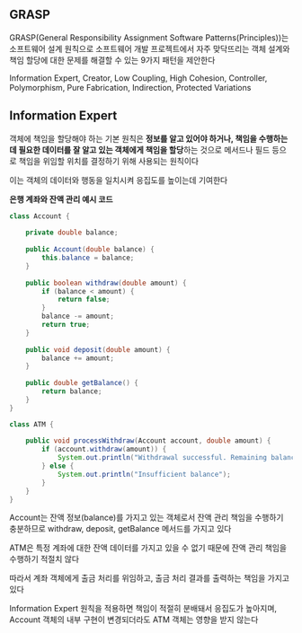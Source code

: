 ## GRASP

GRASP(General Responsibility Assignment Software Patterns(Principles))는 소프트웨어 설계 원칙으로 소프트웨어 개발 프로젝트에서 자주 맞닥뜨리는 객체 설계와 책임 할당에 대한 문제를 해결할 수 있는 9가지 패턴을 제안한다

Information Expert, Creator, Low Coupling, High Cohesion, Controller, Polymorphism, Pure Fabrication, Indirection, Protected Variations

## Information Expert

객체에 책임을 할당해야 하는 기본 원칙은 **정보를 알고 있어야 하거나, 책임을 수행하는 데 필요한 데이터를 잘 알고 있는 객체에게 책임을 할당**하는 것으로 메서드나 필드 등으로 책임을 위임할 위치를 결정하기 위해 사용되는 원칙이다

이는 객체의 데이터와 행동을 일치시켜 응집도를 높이는데 기여한다

**은행 계좌와 잔액 관리 예시 코드**

```java
class Account {
    
    private double balance;
    
    public Account(double balance) {
        this.balance = balance;
    }
    
    public boolean withdraw(double amount) {
        if (balance < amount) {
            return false;
        }
        balance -= amount;
        return true;
    }
    
    public void deposit(double amount) {
        balance += amount;
    }
    
    public double getBalance() {
        return balance;
    }
}
```

```java
class ATM {
    
    public void processWithdraw(Account account, double amount) {
        if (account.withdraw(amount)) {
            System.out.println("Withdrawal successful. Remaining balance: " + account.getBalance());
        } else {
            System.out.println("Insufficient balance");
        }
    }
}
```

Account는 잔액 정보(balance)를 가지고 있는 객체로서 잔액 관리 책임을 수행하기 충분하므로 withdraw, deposit, getBalance 메서드를 가지고 있다

ATM은 특정 계좌에 대한 잔액 데이터를 가지고 있을 수 없기 때문에 잔액 관리 책임을 수행하기 적절치 않다

따라서 계좌 객체에게 출금 처리를 위임하고, 출금 처리 결과를 출력하는 책임을 가지고 있다

Information Expert 원칙을 적용하면 책임이 적절히 분배돼서 응집도가 높아지며, Account 객체의 내부 구현이 변경되더라도 ATM 객체는 영향을 받지 않는다









